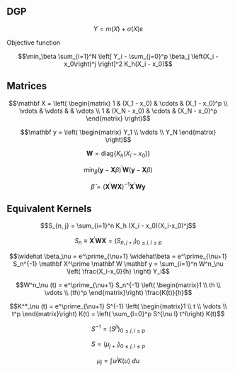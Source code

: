 ## DGP

$$Y = m(X) + \sigma(X)\varepsilon$$

Objective function

$$\min_\beta \sum_{i=1}^N \left[ Y_i - \sum_{j=0}^p \beta_j \left(X_i - x_0\right)^j \right]^2 K_h(X_i - x_0)$$

## Matrices

$$\mathbf X = \left(
    \begin{matrix}
        1 & (X_1 - x_0) & \cdots & (X_1 - x_0)^p \\
        \vdots & \vdots & & \vdots \\
        1 & (X_N - x_0) & \cdots & (X_N - x_0)^p
    \end{matrix}
\right)$$

$$\mathbf y = \left(
    \begin{matrix}
        Y_1 \\
        \vdots \\
        Y_N
    \end{matrix}
\right)$$

$$\mathbf W = \text{diag} \left\{ K_h(X_i - x_0) \right\}$$

$$\min_\beta \left(\mathbf y - \mathbf X \beta \right)^\prime \mathbf W \left(\mathbf y - \mathbf X \beta \right)$$

$$\widehat \beta = \left( \mathbf X^\prime \mathbf W \mathbf X \right)^{-1} \mathbf X^\prime \mathbf W \mathbf y$$

## Equivalent Kernels

$$S_{n, j} = \sum_{i=1}^n K_h (X_i - x_0)(X_i-x_0)^j$$

$$S_n \equiv \mathbf X^\prime \mathbf W \mathbf X = \left( S_{n,j+l} \right)_{0 \leq j, l \leq p}$$

$$\widehat \beta_\nu = e^\prime_{\nu+1} \widehat\beta = e^\prime_{\nu+1} S_n^{-1} \mathbf X^\prime \mathbf W \mathbf y = \sum_{i=1}^n W^n_\nu \left( \frac{X_i-x_0}{h} \right) Y_i$$

$$W^n_\nu (t) = e^\prime_{\nu+1} S_n^{-1} \left( \begin{matrix}1 \\ th \\ \vdots \\ (th)^p \end{matrix}\right) \frac{K(t)}{h}$$

$$K^*_\nu (t) = e^\prime_{\nu+1} S^{-1} \left( \begin{matrix}1 \\ t \\ \vdots \\ t^p \end{matrix}\right) K(t) = \left( \sum_{l=0}^p S^{\nu l} t^l\right) K(t)$$

$$S^{-1} = \left( S^{jl} \right)_{0 \leq j, l \leq p}$$

$$S = (\mu_{j+l})_{0 \leq j, l \leq p}$$

$$\mu_j = \int \! u^j K(u) \: du$$
